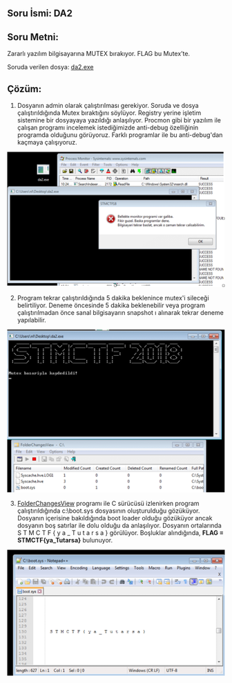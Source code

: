 ## Soru İsmi: DA2

## Soru Metni: 

Zararlı yazılım bilgisayarına MUTEX bırakıyor. FLAG  bu Mutex’te.

Soruda verilen dosya: [da2.exe](da2.exe)

## Çözüm: 

1. Dosyanın admin olarak çalıştırılması gerekiyor. Soruda ve dosya çalıştırıldığında Mutex bıraktığını söylüyor. 
Registry yerine işletim sistemine bir dosyayaya yazıldığı anlaşılıyor. 
Procmon gibi bir yazılım ile çalışan programı incelemek istediğimizde anti-debug özelliğinin programda olduğunu görüyoruz. 
Farklı programlar ile bu anti-debug'dan kaçmaya çalışıyoruz. 

![Preview](s1.png)

2. Program tekrar çalıştırıldığında 5 dakika beklenince mutex'i sileceği belirtiliyor. 
Deneme öncesinde 5 dakika beklenebilir veya program çalıştırılmadan önce sanal bilgisayarın snapshot ı alınarak tekrar deneme yapılabilir.

![Preview](s2.png)

3. [FolderChangesView](http://www.nirsoft.net)  programı ile C sürücüsü izlenirken program çalıştırıldığında 
c:\boot.sys dosyasının oluşturulduğu gözüküyor. Dosyanın içerisine bakıldığında boot loader olduğu gözüküyor 
ancak dosyanın boş satırlar ile dolu olduğu da anlaşılıyor.  Dosyanın ortalarında S T M C T F { y a _ T u t a r s a } görülüyor. 
Boşluklar alındığında, **FLAG = STMCTF{ya_Tutarsa}** bulunuyor.

![Preview](s3.png)
